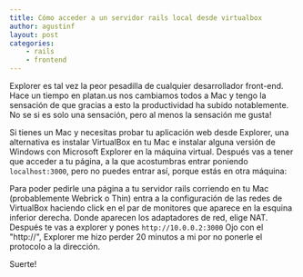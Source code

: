 ```yaml
---
title: Cómo acceder a un servidor rails local desde virtualbox
author: agustinf
layout: post
categories:
    - rails
    - frontend
---
```


Explorer es tal vez la peor pesadilla de cualquier desarrollador front-end. Hace un tiempo en platan.us nos cambiamos todos a Mac y tengo la sensación de que gracias a esto la productividad ha subido notablemente. No se si es solo una sensación, pero al menos la sensación me gusta!

Si tienes un Mac y necesitas probar tu aplicación web desde Explorer, una alternativa es instalar VirtualBox en tu Mac e instalar alguna versión de Windows con Microsoft Explorer en la máquina virtual. Después vas a tener que acceder a tu página, a la que acostumbras entrar poniendo `localhost:3000`, pero no puedes entrar así, porque estás en otra máquina:

Para poder pedirle una página a tu servidor rails corriendo en tu Mac (probablemente Webrick o Thin) entra a la configuración de las redes de VirtualBox haciendo click en el par de monitores que aparece en la esquina inferior derecha. Donde aparecen los adaptadores de red, elige NAT. Después te vas a explorer y pones `http://10.0.0.2:3000` Ojo con el "http://", Explorer me hizo perder 20 minutos a mi por no ponerle el protocolo a la dirección.

Suerte!
